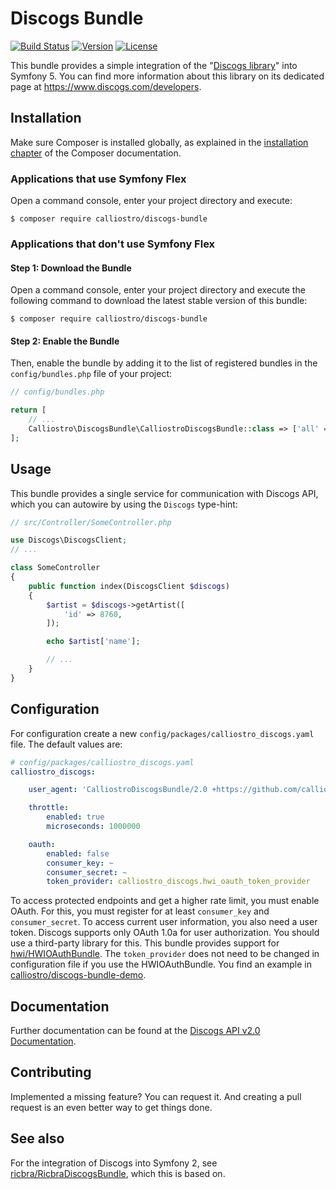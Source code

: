 Discogs Bundle
==============

[![Build Status](https://api.travis-ci.com/calliostro/discogs-bundle.svg)](https://www.travis-ci.com/github/calliostro/discogs-bundle)
[![Version](https://poser.pugx.org/calliostro/discogs-bundle/version)](//packagist.org/packages/calliostro/discogs-bundle)
[![License](https://poser.pugx.org/calliostro/discogs-bundle/license)](//packagist.org/packages/calliostro/discogs-bundle)

This bundle provides a simple integration of the "[Discogs library](https://github.com/calliostro/php-discogs-api)" into
Symfony 5. You can find more information about this library on its dedicated page at https://www.discogs.com/developers.


Installation
------------

Make sure Composer is installed globally, as explained in the
[installation chapter](https://getcomposer.org/doc/00-intro.md)
of the Composer documentation.

### Applications that use Symfony Flex

Open a command console, enter your project directory and execute:

```console
$ composer require calliostro/discogs-bundle
```

### Applications that don't use Symfony Flex

#### Step 1: Download the Bundle

Open a command console, enter your project directory and execute the
following command to download the latest stable version of this bundle:

```console
$ composer require calliostro/discogs-bundle
```

#### Step 2: Enable the Bundle

Then, enable the bundle by adding it to the list of registered bundles
in the `config/bundles.php` file of your project:

```php
// config/bundles.php

return [
    // ...
    Calliostro\DiscogsBundle\CalliostroDiscogsBundle::class => ['all' => true],
];
```


Usage
-----

This bundle provides a single service for communication with Discogs API, which you can autowire by using the `Discogs` 
type-hint:

```php
// src/Controller/SomeController.php

use Discogs\DiscogsClient;
// ...

class SomeController
{
    public function index(DiscogsClient $discogs)
    {
        $artist = $discogs->getArtist([
            'id' => 8760,
        ]);

        echo $artist['name'];

        // ...
    }
}
```


Configuration
-------------

For configuration create a new `config/packages/calliostro_discogs.yaml` file. The default values are:

```yaml
# config/packages/calliostro_discogs.yaml
calliostro_discogs:

    user_agent: 'CalliostroDiscogsBundle/2.0 +https://github.com/calliostro/php-discogs-api'

    throttle:
        enabled: true
        microseconds: 1000000

    oauth:
        enabled: false
        consumer_key: ~
        consumer_secret: ~
        token_provider: calliostro_discogs.hwi_oauth_token_provider
```

To access protected endpoints and get a higher rate limit, you must enable OAuth. For this, you must register for at 
least `consumer_key` and `consumer_secret`. To access current user information, you also need a user token. Discogs
supports only OAuth 1.0a for user authorization. You should use a third-party library for this. This bundle provides
support for [hwi/HWIOAuthBundle](https://github.com/hwi/HWIOAuthBundle). The `token_provider` does not need to be 
changed in configuration file if you use the HWIOAuthBundle. You find an example in 
[calliostro/discogs-bundle-demo](https://github.com/calliostro/discogs-bundle-demo).


Documentation
-------------

Further documentation can be found at the [Discogs API v2.0 Documentation](https://www.discogs.com/developers).


Contributing
------------

Implemented a missing feature? You can request it. And creating a pull request is an even better way to get things done.


See also
--------

For the integration of Discogs into Symfony 2, see 
[ricbra/RicbraDiscogsBundle](https://github.com/ricbra/RicbraDiscogsBundle), which this is based on.
